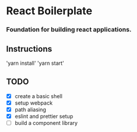 # React Boilerplate
### Foundation for building react applications.

## Instructions
'yarn install'
'yarn start'

## TODO

- [x] create a basic shell
- [x] setup webpack
- [x] path aliasing
- [x] eslint and prettier setup
- [ ] build a component library